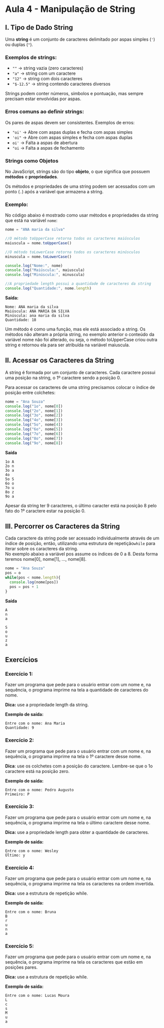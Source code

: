# Aula 4 - Manipulação de String

## I. Tipo de Dado String
Uma **string** é um conjunto de caracteres delimitado por aspas simples (`'`) ou duplas (`"`).  

### Exemplos de strings:  
- `""` → string vazia (zero caracteres)  
- `"a"` → string com um caractere  
- `"12"` → string com dois caracteres  
- `"$-12.5"` → string contendo caracteres diversos  

Strings podem conter números, símbolos e pontuação, mas sempre precisam estar envolvidas por aspas.  

### Erros comuns ao definir strings:  
Os pares de aspas devem ser consistentes. Exemplos de erros:  
- `"oi'` → Abre com aspas duplas e fecha com aspas simples  
- `'oi"` → Abre com aspas simples e fecha com aspas duplas  
- `oi'` → Falta a aspas de abertura  
- `"oi` → Falta a aspas de fechamento  

### Strings como Objetos  
No JavaScript, strings são do tipo **objeto**, o que significa que possuem **métodos** e **propriedades**.  

Os métodos e propriedades de uma string podem ser acessados com um ponto (`.`) após a variável que armazena a string.  

### Exemplo:
No código abaixo é mostrado como usar métodos e propriedades da string que está na variável `nome`:
```javascript
nome = "ANA maria da silva"

//O método toUpperCase retorna todos os caracteres maiúsculos
maiuscula = nome.toUpperCase()

//O método toLowerCase retorna todos os caracteres minúsculos
minuscula = nome.toLowerCase()

console.log("Nome:", nome)
console.log("Maiúscula:", maiuscula)
console.log("Minúscula:", minuscula)

//A propriedade length possui a quantidade de caracteres da string
console.log("Quantidade:", nome.length)
```
**Saída:**
```
Nome: ANA maria da silva
Maiúscula: ANA MARIA DA SILVA
Minúscula: ana maria da silva
Quantidade: 18
```

Um método é como uma função, mas ele está associado a string. Os métodos não alteram a própria string, no
exemplo anterior o conteúdo da variável nome não foi alterado, ou seja, o método toUpperCase criou outra string
e retornou ela para ser atribuída na variável maiuscula.  

## II. Acessar os Caracteres da String
A string é formada por um conjunto de caracteres. Cada caractere possui uma posição na string, o 1º caractere sendo a posição 0.

Para acessar os caracteres de uma string precisamos colocar o índice de posição entre colchetes:
```javascript
nome = "Ana Souza"
console.log("1o", nome[0])
console.log("2o", nome[1])
console.log("3o", nome[2])
console.log("4o", nome[3])
console.log("5o", nome[4])
console.log("6o", nome[5])
console.log("7o", nome[6])
console.log("8o", nome[7])
console.log("9o", nome[8])
```
**Saída**
```
1o A
2o n
3o a
4o 
5o S
6o o
7o u
8o z
9o a
```

Apesar da string ter 9 caracteres, o último caracter está na posição 8 pelo fato do 1º caractere estar na posição 0.

## III. Percorrer os Caracteres da String

Cada caractere da string pode ser acessado individualmente através de um índice de posição, então, utilizando uma estrutura de repetição`while` para iterar sobre os caracteres da string.  
No exemplo abaixo a variável pos assume os índices de 0 a 8. Desta forma teremos nome[0], nome[1], ..., nome[8].
```javascript
nome = "Ana Souza"
pos = o
while(pos < nome.length){
  console.log(nome[pos])
  pos = pos + 1
}
```
**Saída**
```
A
n
a

S
o
u
z
a
```

## Exercícios

### Exercício 1:  
Fazer um programa que pede para o usuário entrar com um nome e, na sequência, o programa imprime na tela a quantidade de caracteres do nome.  

**Dica:** use a propriedade length da string.

**Exemplo de saída:**
```
Entre com o nome: Ana Maria
Quantidade: 9
```

### Exercício 2:  
Fazer um programa que pede para o usuário entrar com um nome e, na sequência, o programa imprime na tela o 1º caractere desse nome.  

**Dica**: use os colchetes com a posição do caractere. Lembre-se que o 1o caractere está na posição zero.

**Exemplo de saída:**
```
Entre com o nome: Pedro Augusto
Primeiro: P
```

### Exercício 3:  
Fazer um programa que pede para o usuário entrar com um nome e, na sequência, o programa imprime na tela o último caractere desse nome.  

**Dica:** use a propriedade length para obter a quantidade de caracteres.

**Exemplo de saída:**
```
Entre com o nome: Wesley
Último: y
```

### Exercício 4: 
Fazer um programa que pede para o usuário entrar com um nome e, na sequência, o programa imprime na tela os caracteres na ordem invertida.  

**Dica:** use a estrutura de repetição while.

**Exemplo de saída:**
```
Entre com o nome: Bruna
B
r
u
n
a
```

### Exercício 5:  
Fazer um programa que pede para o usuário entrar com um nome e, na sequência, o programa imprime na tela os caracteres que estão em posições pares.  

**Dica:** use a estrutura de repetição while.

**Exemplo de saída:**
```
Entre com o nome: Lucas Moura
L
c
s
M
u
a
```

